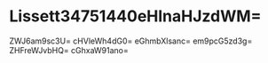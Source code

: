 # Lissett34751440eHlnaHJzdWM=
ZWJ6am9sc3U=
cHVleWh4dG0=
eGhmbXlsanc=
em9pcG5zd3g=
ZHFreWJvbHQ=
cGhxaW91ano=
